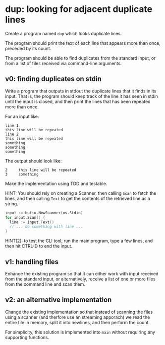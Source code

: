 # dup: looking for adjacent duplicate lines

Create a program named `dup` which looks duplicate lines.

The program should print the text of each line that appears more than once, preceded by its count.

The program should be able to find duplicates from the standard input, or from a list of files received via command-line arguments.

## v0: finding duplicates on stdin

Write a program that outputs in stdout the duplicate lines that it finds in its input. That is, the program should keep track of the line it has seen in stdin until the input is closed, and then print the lines that has been repeated more than once.

For an input like:

```
line 1
this line will be repeated
line 2
this line will be repeated
something
something
something
```

The output should look like:

```
2     this line will be repeated
3     something
```

Make the implementation using TDD and testable.

HINT: You should rely on creating a Scanner, then calling `Scan` to fetch the lines, and then calling `Text` to get the contents of the retrieved line as a string.

```go
input := bufio.NewScanner(os.Stdin)
for input.Scan() {
  line := input.Text()
  // ... do something with line ...
}
```

HINT(2): to test the CLI tool, run the main program, type a few lines, and then hit CTRL-D to end the input.

## v1: handling files

Enhance the existing program so that it can either work with input received from the standard input, or alternatively, receive a list of one or more files from the command line and scan them.

## v2: an alternative implementation

Change the existing implementation so that instead of scanning the files using a scanner (and therfore use an streaming apporach) we read the entire file in memory, split it into newlines, and then perform the count.

For simplicity, this solution is implemented into `main` without requiring any supporting functions.